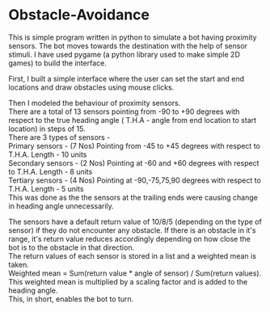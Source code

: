 # Obstacle-Avoidance
This is simple program written in python to simulate a bot having proximity sensors. The bot moves towards the destination with the
help of sensor stimuli. I have used pygame (a python library used to make simple 2D games) to build the interface.   

First, I built a simple interface where the user can set the start and end locations and draw obstacles using mouse clicks. 

Then I modeled the behaviour of proximity sensors.  
There are a total of 13 sensors pointing from -90 to +90 degrees with respect to the true heading angle ( T.H.A - angle from end location to start location) in steps of 15.   
There are 3 types of sensors -   
Primary sensors - (7 Nos) Pointing from -45 to +45 degrees with respect to T.H.A. Length - 10 units  
Secondary sensors - (2 Nos) Pointing at -60 and +60 degrees with respect to T.H.A. Length - 8 units  
Tertiary sensors - (4 Nos) Pointing at -90,-75,75,90 degrees with respect to T.H.A. Length - 5 units  
This was done as the the sensors at the trailing ends were causing change in heading angle unnecessarily.   

The sensors have a default return value of 10/8/5 (depending on the type of sensor) if they do not encounter any obstacle. If there is an obstacle in it's range, it's return value reduces accordingly depending on how close the bot is to the obstacle in that direction.    
The return values of each sensor is stored in a list and a weighted mean is taken.   
Weighted mean = Sum(return value * angle of sensor) / Sum(return values).  
This weighted mean is multiplied by a scaling factor and is added to the heading angle.  
This, in short, enables the bot to turn.  
